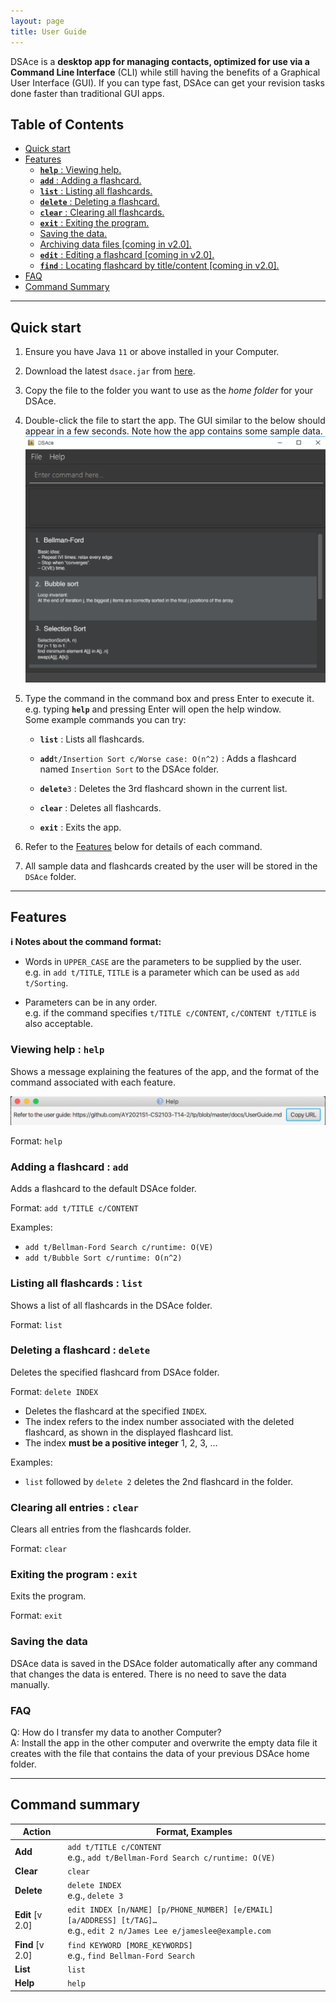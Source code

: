 ```yaml
---
layout: page
title: User Guide
---
```


DSAce is a **desktop app for managing contacts, optimized for use via a Command Line Interface** (CLI) while still having the benefits of a Graphical User Interface (GUI). If you can type fast, DSAce can get your revision tasks done faster than traditional GUI apps.

## Table of Contents
* [Quick start](#quick-start)
* [Features](#features)
   * [**`help`** : Viewing help.](#viewing-help--help)
   * [**`add`** : Adding a flashcard.](#adding-a-flashcard--add)
   * [**`list`** : Listing all flashcards.](#listing-all-flashcards--list)
   * [**`delete`** : Deleting a flashcard.](#deleting-a-flashcard--delete)
   * [**`clear`** : Clearing all flashcards.](#clearing-all-entries--clear)
   * [**`exit`** : Exiting the program.](#exiting-the-program--exit)
   * [Saving the data.](#saving-the-data)
   * [Archiving data files [coming in v2.0].](#archiving-data-files-coming-in-v20)
   * [**`edit`** : Editing a flashcard [coming in v2.0].](#editing-a-flashcard--edit-coming-in-v20)
   * [**`find`** : Locating flashcard by title/content [coming in v2.0].](#locating-a-flashcard--find-coming-in-v20)
* [FAQ](#faq)
* [Command Summary](#command-summary)


--------------------------------------------------------------------------------------------------------------------

## Quick start

1. Ensure you have Java `11` or above installed in your Computer.

1. Download the latest `dsace.jar` from [here](https://github.com/AY2021S1-CS2103-T14-2/tp/releases).

1. Copy the file to the folder you want to use as the _home folder_ for your DSAce.

1. Double-click the file to start the app. The GUI similar to the below should appear in a few seconds. Note how the app contains some sample data.<br>
   ![Ui](images/Ui.png)

1. Type the command in the command box and press Enter to execute it. e.g. typing **`help`** and pressing Enter will open the help window.<br>
   Some example commands you can try:

   * **`list`** : Lists all flashcards.

   * **`add`**`t/Insertion Sort c/Worse case: O(n^2)` : Adds a flashcard named `Insertion Sort` to the DSAce folder.

   * **`delete`**`3` : Deletes the 3rd flashcard shown in the current list.

   * **`clear`** : Deletes all flashcards.

   * **`exit`** : Exits the app.

1. Refer to the [Features](#features) below for details of each command.

1. All sample data and flashcards created by the user will be stored in the `DSAce` folder.

--------------------------------------------------------------------------------------------------------------------

## Features

<div markdown="block" class="alert alert-info">

**:information_source: Notes about the command format:**<br>

* Words in `UPPER_CASE` are the parameters to be supplied by the user. <br>
  e.g. in `add t/TITLE`, `TITLE` is a parameter which can be used as `add t/Sorting`.

* Parameters can be in any order. <br>
  e.g. if the command specifies `t/TITLE c/CONTENT`, `c/CONTENT t/TITLE` is also acceptable.

</div>

### Viewing help : `help`

Shows a message explaining the features of the app, and the format of the command associated with each feature.

![help message](images/helpMessage.png)

Format: `help`


### Adding a flashcard : `add`

Adds a flashcard to the default DSAce folder.

Format: `add t/TITLE c/CONTENT`

Examples:
* `add t/Bellman-Ford Search c/runtime: O(VE)`
* `add t/Bubble Sort c/runtime: O(n^2)`

### Listing all flashcards : `list`

Shows a list of all flashcards in the DSAce folder.

Format: `list`

### Deleting a flashcard : `delete`

Deletes the specified flashcard from DSAce folder.

Format: `delete INDEX`

* Deletes the flashcard at the specified `INDEX`. 
* The index refers to the index number associated with the deleted flashcard, as shown in the displayed flashcard list.
* The index **must be a positive integer** 1, 2, 3, …​

Examples:
* `list` followed by `delete 2` deletes the 2nd flashcard in the folder.

### Clearing all entries : `clear`

Clears all entries from the flashcards folder.

Format: `clear`

### Exiting the program : `exit`

Exits the program.

Format: `exit`

### Saving the data
DSAce data is saved in the DSAce folder automatically after any command that changes the data is entered. There is no need to save the data manually.

### FAQ
Q: How do I transfer my data to another Computer? <br>
A: Install the app in the other computer and overwrite the empty data file it creates with the file that contains the data of your previous DSAce home folder.

--------------------------------------------------------------------------------------------------------------------

## Command summary

Action | Format, Examples
--------|------------------
**Add** | `add t/TITLE c/CONTENT` <br> e.g., `add t/Bellman-Ford Search c/runtime: O(VE)`
**Clear** | `clear`
**Delete** | `delete INDEX`<br> e.g., `delete 3`
**Edit** [v 2.0] | `edit INDEX [n/NAME] [p/PHONE_NUMBER] [e/EMAIL] [a/ADDRESS] [t/TAG]…​` <br> e.g., `edit 2 n/James Lee e/jameslee@example.com`
**Find** [v 2.0] | `find KEYWORD [MORE_KEYWORDS]`<br> e.g., `find Bellman-Ford Search`
**List** | `list`
**Help** | `help`

